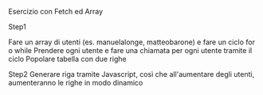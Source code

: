Esercizio con Fetch ed Array

Step1

Fare un array di utenti (es. manuelalonge, matteobarone) e fare un ciclo for o while
Prendere ogni utente e fare una chiamata per ogni utente tramite il ciclo
Popolare tabella con due righe

Step2
Generare riga tramite Javascript, così che all'aumentare degli utenti,
aumenteranno le righe in modo dinamico
